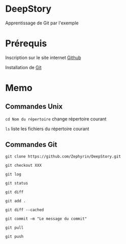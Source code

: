 # DeepStory
Apprentissage de Git par l'exemple

# Prérequis
Inscription sur le site internet [Github](https://github.com/)

Installation de [Git](https://git-scm.com/downloads)

# Memo 

## Commandes Unix

```cd Nom du répertoire``` change répertoire courant

```ls``` liste les fichiers du répertoire courant

## Commandes Git

```git clone https://github.com/Zephyrin/DeepStory.git```

```git checkout XXX```

```git log```

```git status```

```git diff```

```git add .```

```git diff --cached```

```git commit –m "Le message du commit"```

```git pull```

```git push```
